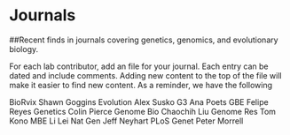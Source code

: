 # Journals
##Recent finds in journals covering genetics, genomics, and evolutionary biology.

For each lab contributor, add an file for your journal. Each entry can be dated and include comments. Adding new content to the top of the file will make it easier to find new content. As a reminder, we have the following 

BioRvix      Shawn Goggins
Evolution    Alex Susko
G3           Ana Poets
GBE          Felipe Reyes
Genetics     Colin Pierce
Genome Bio   Chaochih Liu
Genome Res   Tom Kono
MBE          Li Lei
Nat Gen      Jeff Neyhart
PLoS Genet   Peter Morrell


